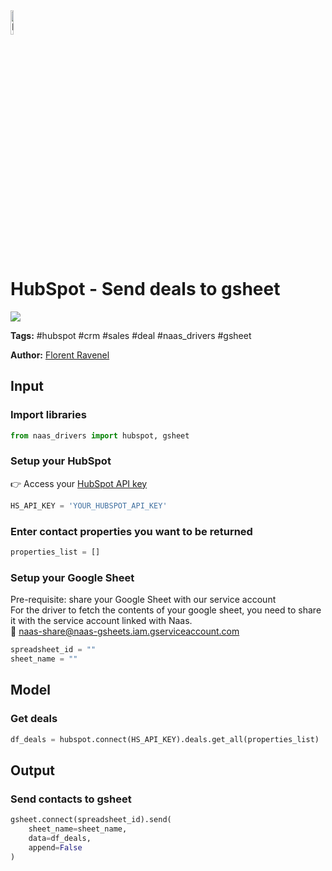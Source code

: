 <img width="10%" alt="Naas" src="https://landen.imgix.net/jtci2pxwjczr/assets/5ice39g4.png?w=160"/>

# HubSpot - Send deals to gsheet
<a href="https://app.naas.ai/user-redirect/naas/downloader?url=https://raw.githubusercontent.com/jupyter-naas/awesome-notebooks/master/HubSpot/HubSpot_Send_deals_to_gsheet.ipynb" target="_parent"><img src="https://naasai-public.s3.eu-west-3.amazonaws.com/open_in_naas.svg"/></a>

**Tags:** #hubspot #crm #sales #deal #naas_drivers #gsheet

**Author:** [Florent Ravenel](https://www.linkedin.com/in/florent-ravenel/)

## Input

### Import libraries


```python
from naas_drivers import hubspot, gsheet
```

### Setup your HubSpot
👉 Access your [HubSpot API key](https://knowledge.hubspot.com/integrations/how-do-i-get-my-hubspot-api-key)


```python
HS_API_KEY = 'YOUR_HUBSPOT_API_KEY'
```

### Enter contact properties you want to be returned


```python
properties_list = []
```

### Setup your Google Sheet

Pre-requisite: share your Google Sheet with our service account <br>
For the driver to fetch the contents of your google sheet, you need to share it with the service account linked with Naas.<br>
🔗 naas-share@naas-gsheets.iam.gserviceaccount.com


```python
spreadsheet_id = ""
sheet_name = ""
```

## Model

### Get deals


```python
df_deals = hubspot.connect(HS_API_KEY).deals.get_all(properties_list)
```

## Output

### Send contacts to gsheet


```python
gsheet.connect(spreadsheet_id).send(
    sheet_name=sheet_name,
    data=df_deals,
    append=False
)
```
